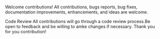 Welcome contributions!
All contributions, bugs reports, bug fixes, documentation improvements, enhancements, and ideas are welcome.

Code Review
All contributions will go through a code review process.Be open to feedback and be willing to amke changes if necessary.
Thank you for you contribution!
